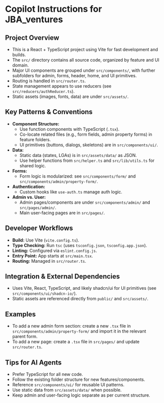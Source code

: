 # Copilot Instructions for JBA_ventures

## Project Overview
- This is a React + TypeScript project using Vite for fast development and builds.
- The `src/` directory contains all source code, organized by feature and UI domain.
- Major UI components are grouped under `src/components/`, with further subfolders for admin, forms, header, home, and UI primitives.
- Routing is handled in `src/router.ts`.
- State management appears to use reducers (see `src/reducers/authReducer.ts`).
- Static assets (images, fonts, data) are under `src/assets/`.

## Key Patterns & Conventions
- **Component Structure:**
  - Use function components with TypeScript (`.tsx`).
  - Co-locate related files (e.g., form fields, admin property forms) in feature folders.
  - UI primitives (buttons, dialogs, skeletons) are in `src/components/ui/`.
- **Data:**
  - Static data (states, LGAs) is in `src/assets/data/` as JSON.
  - Use helper functions from `src/helper.ts` and `src/lib/utils.ts` for shared logic.
- **Forms:**
  - Form logic is modularized: see `src/components/form/` and `src/components/admin/property-form/`.
- **Authentication:**
  - Custom hooks like `use-auth.ts` manage auth logic.
- **Admin vs. User:**
  - Admin pages/components are under `src/components/admin/` and `src/pages/admin/`.
  - Main user-facing pages are in `src/pages/`.

## Developer Workflows
- **Build:** Use Vite (`vite.config.ts`).
- **Type Checking:** Run `tsc` (uses `tsconfig.json`, `tsconfig.app.json`).
- **Linting:** Configured via `eslint.config.js`.
- **Entry Point:** App starts at `src/main.tsx`.
- **Routing:** Managed in `src/router.ts`.

## Integration & External Dependencies
- Uses Vite, React, TypeScript, and likely shadcn/ui for UI primitives (see `src/components/ui/shadcn-io/`).
- Static assets are referenced directly from `public/` and `src/assets/`.

## Examples
- To add a new admin form section: create a new `.tsx` file in `src/components/admin/property-form/` and import it in the relevant parent form.
- To add a new page: create a `.tsx` file in `src/pages/` and update `src/router.ts`.

## Tips for AI Agents
- Prefer TypeScript for all new code.
- Follow the existing folder structure for new features/components.
- Reference `src/components/ui/` for reusable UI patterns.
- Use static data from `src/assets/data/` when possible.
- Keep admin and user-facing logic separate as per current structure.
